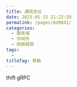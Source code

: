 ```yaml
---
title: 通信协议
date: 2023-05-15 21:22:59
permalink: /pages/6d9841/
categories: 
  - 服务端
  - 中间件
  - 网络框架
tags: 
  - 
titleTag: 草稿
---
```

thift
gRPC